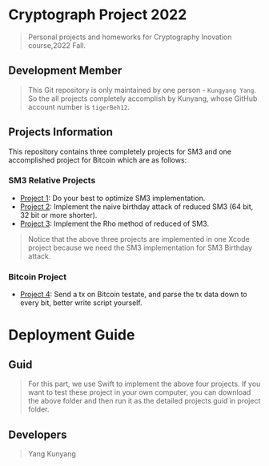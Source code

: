 # Cryptograph Project 2022
> Personal projects and homeworks for Cryptography Inovation course,2022 Fall.
## Development Member
> This Git repository is only maintained by one person - `Kungyang Yang`. So the all projects completely accomplish by Kunyang, whose GitHub account number is `tigerBeh12`.





## Projects Information
This repository contains three completely projects for SM3 and one accomplished project for Bitcoin which are as follows:  
### SM3 Relative Projects
- [Project 1](#Project): Do your best to optimize SM3 implementation.
- [Project 2](#Project): Implement the naive birthday attack of reduced SM3 (64 bit, 32 bit or more shorter).
- [Project 3](#Project): Implement the Rho method of reduced of SM3.

> Notice that the above three projects are implemented in one Xcode project because we need the SM3 implementation for SM3 Birthday attack.

### Bitcoin Project
- [Project 4](#Project): Send a tx on Bitcoin testate, and parse the tx data down to every bit, better write script yourself.



# Deployment Guide

## Guid

> For this part, we use Swift to implement the above four projects. If you want to
test these project in your own computer, you can download the above folder and then run it as the detailed projects guid in project folder. 

## Developers

> Yang Kunyang


